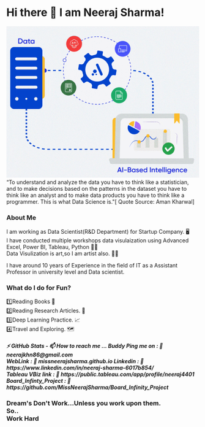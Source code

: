 <h1> Hi there 👋 I am Neeraj Sharma!</h1>

![alt text](https://github.com/MissNeerajSharma/MissNeerajSharma/blob/main/1.gif)<br>
“To understand and analyze the data you have to think like a statistician, and to make decisions based on the patterns in the dataset you have to think like an analyst and to make data products you have to think like a programmer. This is what Data Science is."[ Quote Source: Aman Kharwal]

<h3>About Me</h3>
I am working as Data Scientist(R&D Department) for Startup Company. 🖥️
<br>
I have conducted multiple workshops data visulaization using Advanced Excel, Power BI, Tableau, Python 👩‍🏫
<br>
Data Visulization is art,so I am artist also. 👩‍🎨

I have around 10 years of Experience in the field of IT as a Assistant Professor in university level and Data scientist.

<h3>
What do I do for Fun?</h3>
1️⃣Reading Books 📖<br>
2️⃣Reading Research Articles. 📑<br>
3️⃣Deep Learning Practice. 📈<br>
4️⃣Travel and Exploring. 🗺️
<h5>
 ⚡ GitHub Stats
- 📫 How to reach me ...
  Buddy Ping me on      :  🔗 neerajkhn86@gmail.com<br>
  WebLink               :  🔗 missneerajsharma.github.io
  Linkedin              :  🔗 https://www.linkedin.com/in/neeraj-sharma-6017b854/<br>
  Tableau VBiz link     :  🔗 https://public.tableau.com/app/profile/neeraj4401<br>
  Board_Infinty_Project :  🔗 https://github.com/MissNeerajSharma/Board_Infinity_Project
<H3>
Dream's Don't Work...Unless you work upon them.<br>
So..<br>Work Hard<br>
 
